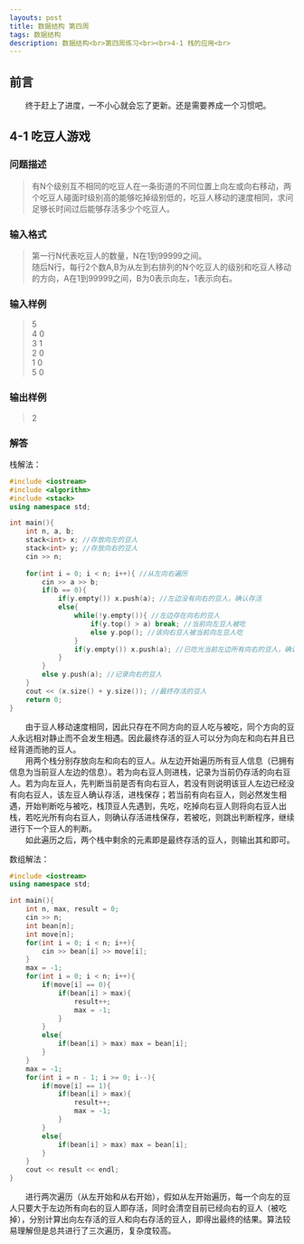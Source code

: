 ```yaml
---
layouts: post
title: 数据结构 第四周
tags: 数据结构
description: 数据结构<br>第四周练习<br><br>4-1 栈的应用<br>
---
```


## 前言
&emsp;&emsp;终于赶上了进度，一不小心就会忘了更新。还是需要养成一个习惯吧。

## 4-1 吃豆人游戏

### 问题描述
> 有N个级别互不相同的吃豆人在一条街道的不同位置上向左或向右移动，两个吃豆人碰面时级别高的能够吃掉级别低的，吃豆人移动的速度相同，求问足够长时间过后能够存活多少个吃豆人。

### 输入格式
> 第一行N代表吃豆人的数量，N在1到99999之间。  
> 随后N行，每行2个数A,B为从左到右排列的N个吃豆人的级别和吃豆人移动的方向，A在1到99999之间，B为0表示向左，1表示向右。  

### 输入样例
> 5  
> 4 0   
> 3 1  
> 2 0  
> 1 0  
> 5 0  

### 输出样例
> 2

### 解答
栈解法：
```cpp
#include <iostream>
#include <algorithm>
#include <stack>
using namespace std;

int main(){
    int n, a, b;
    stack<int> x; //存放向左的豆人
    stack<int> y; //存放向右的豆人
    cin >> n;
    
    for(int i = 0; i < n; i++){ //从左向右遍历
        cin >> a >> b;
        if(b == 0){
            if(y.empty()) x.push(a); //左边没有向右的豆人，确认存活
            else{
                while(!y.empty()){ //左边存在向右的豆人
                    if(y.top() > a) break; //当前向左豆人被吃
                    else y.pop(); //该向右豆人被当前向左豆人吃
                }
                if(y.empty()) x.push(a); //已吃光当前左边所有向右的豆人，确认存活
            }
        }
        else y.push(a); //记录向右的豆人
    }
    cout << (x.size() + y.size()); //最终存活的豆人
    return 0;
}
```
&emsp;&emsp;由于豆人移动速度相同，因此只存在不同方向的豆人吃与被吃，同个方向的豆人永远相对静止而不会发生相遇。因此最终存活的豆人可以分为向左和向右并且已经背道而驰的豆人。  
&emsp;&emsp;用两个栈分别存放向左和向右的豆人。从左边开始遍历所有豆人信息（已拥有信息为当前豆人左边的信息）。若为向右豆人则进栈，记录为当前仍存活的向右豆人。若为向左豆人，先判断当前是否有向右豆人，若没有则说明该豆人左边已经没有向右豆人，该左豆人确认存活，进栈保存；若当前有向右豆人，则必然发生相遇，开始判断吃与被吃，栈顶豆人先遇到，先吃，吃掉向右豆人则将向右豆人出栈，若吃光所有向右豆人，则确认存活进栈保存，若被吃，则跳出判断程序，继续进行下一个豆人的判断。  
&emsp;&emsp;如此遍历之后，两个栈中剩余的元素即是最终存活的豆人，则输出其和即可。  

数组解法：
```cpp
#include <iostream>
using namespace std;

int main(){
	int n, max, result = 0;
	cin >> n;
	int bean[n];
	int move[n];
	for(int i = 0; i < n; i++){
		cin >> bean[i] >> move[i];
	}
	max = -1;
	for(int i = 0; i < n; i++){
		if(move[i] == 0){
			if(bean[i] > max){
				result++;
				max = -1;	
			}
		}
		else{
			if(bean[i] > max) max = bean[i];
		}
	}
	max = -1;
	for(int i = n - 1; i >= 0; i--){
		if(move[i] == 1){
			if(bean[i] > max){
				result++;
				max = -1;
			}
		}
		else{
			if(bean[i] > max) max = bean[i];
		}
	}
	cout << result << endl;
}
```
&emsp;&emsp;进行两次遍历（从左开始和从右开始），假如从左开始遍历，每一个向左的豆人只要大于左边所有向右的豆人即存活，同时会清空目前已经向右的豆人（被吃掉），分别计算出向左存活的豆人和向右存活的豆人，即得出最终的结果。算法较易理解但是总共进行了三次遍历，复杂度较高。